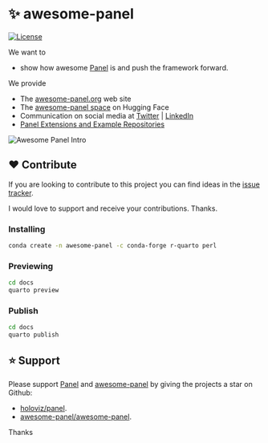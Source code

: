 # ✨ awesome-panel

<!-- [![PyPI version](https://badge.fury.io/py/awesome-panel.svg)](https://pypi.org/project/awesome-panel/)
[![Downloads](https://pepy.tech/badge/awesome-panel/month)](https://pepy.tech/project/awesome-panel)
![Python Versions](https://img.shields.io/badge/python-3.9%20%7C%203.10-blue) -->
[![License](https://img.shields.io/badge/License-MIT%202.0-blue.svg)](https://opensource.org/licenses/MIT)
<!-- ![Test Results](https://github.com/awesome-panel/awesome-panel/actions/workflows/tests.yaml/badge.svg?branch=main) -->

We want to

- show how awesome [Panel](https://awesome-panel.org) is and push the framework forward.

We provide

- The [awesome-panel.org](https://awesome-panel.org) web site
- The [awesome-panel space](https://huggingface.co/awesome-panel) on Hugging Face
- Communication on social media at [Twitter](https://twitter.com/home) | [LinkedIn](https://www.linkedin.com/in/marcskovmadsen/)
- [Panel Extensions and Example Repositories](https://github.com/orgs/awesome-panel/repositories)

![Awesome Panel Intro](https://github.com/awesome-panel/awesome-panel/blob/main/assets/videos/awesome-panel-intro.gif?raw=true)

## ❤️ Contribute

If you are looking to contribute to this project you can find ideas in the [issue tracker](https://github.com/awesome-panel/awesome-panel/issues).

I would love to support and receive your contributions. Thanks.

### Installing

```bash
conda create -n awesome-panel -c conda-forge r-quarto perl
```

### Previewing

```bash
cd docs
quarto preview
```

### Publish

```bash
cd docs
quarto publish
```

## ⭐ Support

Please support [Panel](https://panel.holoviz.org) and
[awesome-panel](https://awesome-panel.org) by giving the projects a star on Github:

- [holoviz/panel](https://github.com/holoviz/panel).
- [awesome-panel/awesome-panel](https://github.com/awesome-panel/awesome-panel).

Thanks